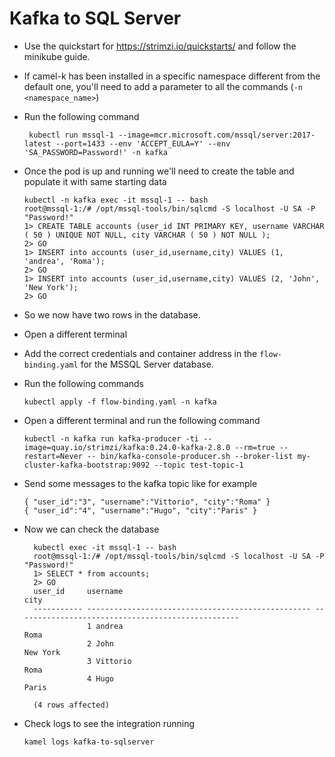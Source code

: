 # Kafka to SQL Server

- Use the quickstart for https://strimzi.io/quickstarts/ and follow the minikube guide.

- If camel-k has been installed in a specific namespace different from the default one, you'll need to add a parameter to all the commands (`-n <namespace_name>`)

- Run the following command

       kubectl run mssql-1 --image=mcr.microsoft.com/mssql/server:2017-latest --port=1433 --env 'ACCEPT_EULA=Y' --env 'SA_PASSWORD=Password!' -n kafka

- Once the pod is up and running we'll need to create the table and populate it with same starting data

      kubectl -n kafka exec -it mssql-1 -- bash
      root@mssql-1:/# /opt/mssql-tools/bin/sqlcmd -S localhost -U SA -P "Password!"
      1> CREATE TABLE accounts (user_id INT PRIMARY KEY, username VARCHAR ( 50 ) UNIQUE NOT NULL, city VARCHAR ( 50 ) NOT NULL );
      2> GO
      1> INSERT into accounts (user_id,username,city) VALUES (1, 'andrea', 'Roma');
      2> GO
      1> INSERT into accounts (user_id,username,city) VALUES (2, 'John', 'New York');
      2> GO

- So we now have two rows in the database.

- Open a different terminal

- Add the correct credentials and container address in the `flow-binding.yaml` for the MSSQL Server database.

- Run the following commands

      kubectl apply -f flow-binding.yaml -n kafka

- Open a different terminal and run the following command

      kubectl -n kafka run kafka-producer -ti --image=quay.io/strimzi/kafka:0.24.0-kafka-2.8.0 --rm=true --restart=Never -- bin/kafka-console-producer.sh --broker-list my-cluster-kafka-bootstrap:9092 --topic test-topic-1

- Send some messages to the kafka topic like for example


      { "user_id":"3", "username":"Vittorio", "city":"Roma" }
      { "user_id":"4", "username":"Hugo", "city":"Paris" }


- Now we can check the database


        kubectl exec -it mssql-1 -- bash
        root@mssql-1:/# /opt/mssql-tools/bin/sqlcmd -S localhost -U SA -P "Password!"
        1> SELECT * from accounts;
        2> GO
        user_id     username                                           city
        ----------- -------------------------------------------------- --------------------------------------------------
                    1 andrea                                             Roma
                    2 John                                               New York
                    3 Vittorio                                           Roma
                    4 Hugo                                               Paris

        (4 rows affected)

- Check logs to see the integration running

      kamel logs kafka-to-sqlserver
